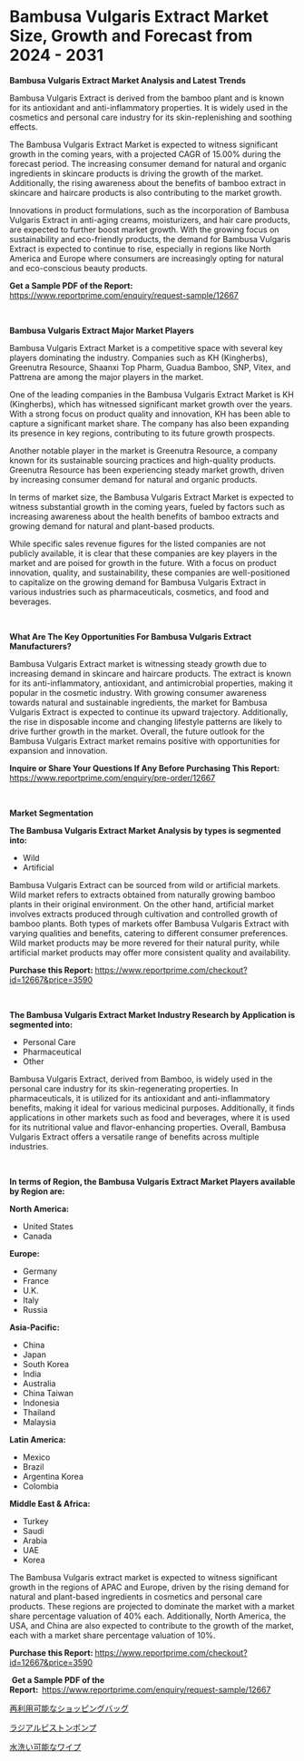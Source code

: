 <p><h1>Bambusa Vulgaris Extract Market Size, Growth and Forecast from 2024 - 2031</h1></p><p><strong>Bambusa Vulgaris Extract Market Analysis and Latest Trends</strong></p>
<p><p>Bambusa Vulgaris Extract is derived from the bamboo plant and is known for its antioxidant and anti-inflammatory properties. It is widely used in the cosmetics and personal care industry for its skin-replenishing and soothing effects.</p><p>The Bambusa Vulgaris Extract Market is expected to witness significant growth in the coming years, with a projected CAGR of 15.00% during the forecast period. The increasing consumer demand for natural and organic ingredients in skincare products is driving the growth of the market. Additionally, the rising awareness about the benefits of bamboo extract in skincare and haircare products is also contributing to the market growth.</p><p>Innovations in product formulations, such as the incorporation of Bambusa Vulgaris Extract in anti-aging creams, moisturizers, and hair care products, are expected to further boost market growth. With the growing focus on sustainability and eco-friendly products, the demand for Bambusa Vulgaris Extract is expected to continue to rise, especially in regions like North America and Europe where consumers are increasingly opting for natural and eco-conscious beauty products.</p></p>
<p><strong>Get a Sample PDF of the Report:&nbsp;</strong> <a href="https://www.reportprime.com/enquiry/request-sample/12667">https://www.reportprime.com/enquiry/request-sample/12667</a></p>
<p>&nbsp;</p>
<p><strong>Bambusa Vulgaris Extract Major Market Players</strong></p>
<p><p>Bambusa Vulgaris Extract Market is a competitive space with several key players dominating the industry. Companies such as KH (Kingherbs), Greenutra Resource, Shaanxi Top Pharm, Guadua Bamboo, SNP, Vitex, and Pattrena are among the major players in the market.</p><p>One of the leading companies in the Bambusa Vulgaris Extract Market is KH (Kingherbs), which has witnessed significant market growth over the years. With a strong focus on product quality and innovation, KH has been able to capture a significant market share. The company has also been expanding its presence in key regions, contributing to its future growth prospects.</p><p>Another notable player in the market is Greenutra Resource, a company known for its sustainable sourcing practices and high-quality products. Greenutra Resource has been experiencing steady market growth, driven by increasing consumer demand for natural and organic products.</p><p>In terms of market size, the Bambusa Vulgaris Extract Market is expected to witness substantial growth in the coming years, fueled by factors such as increasing awareness about the health benefits of bamboo extracts and growing demand for natural and plant-based products.</p><p>While specific sales revenue figures for the listed companies are not publicly available, it is clear that these companies are key players in the market and are poised for growth in the future. With a focus on product innovation, quality, and sustainability, these companies are well-positioned to capitalize on the growing demand for Bambusa Vulgaris Extract in various industries such as pharmaceuticals, cosmetics, and food and beverages.</p></p>
<p>&nbsp;</p>
<p><strong>What Are The Key Opportunities For Bambusa Vulgaris Extract Manufacturers?</strong></p>
<p><p>Bambusa Vulgaris Extract market is witnessing steady growth due to increasing demand in skincare and haircare products. The extract is known for its anti-inflammatory, antioxidant, and antimicrobial properties, making it popular in the cosmetic industry. With growing consumer awareness towards natural and sustainable ingredients, the market for Bambusa Vulgaris Extract is expected to continue its upward trajectory. Additionally, the rise in disposable income and changing lifestyle patterns are likely to drive further growth in the market. Overall, the future outlook for the Bambusa Vulgaris Extract market remains positive with opportunities for expansion and innovation.</p></p>
<p><strong>Inquire or Share Your Questions If Any Before Purchasing This Report:</strong> <a href="https://www.reportprime.com/enquiry/pre-order/12667">https://www.reportprime.com/enquiry/pre-order/12667</a></p>
<p>&nbsp;</p>
<p><strong>Market Segmentation</strong></p>
<p><strong>The Bambusa Vulgaris Extract Market Analysis by types is segmented into:</strong></p>
<p><ul><li>Wild</li><li>Artificial</li></ul></p>
<p><p>Bambusa Vulgaris Extract can be sourced from wild or artificial markets. Wild market refers to extracts obtained from naturally growing bamboo plants in their original environment. On the other hand, artificial market involves extracts produced through cultivation and controlled growth of bamboo plants. Both types of markets offer Bambusa Vulgaris Extract with varying qualities and benefits, catering to different consumer preferences. Wild market products may be more revered for their natural purity, while artificial market products may offer more consistent quality and availability.</p></p>
<p><strong>Purchase this Report:&nbsp;</strong><a href="https://www.reportprime.com/checkout?id=12667&price=3590">https://www.reportprime.com/checkout?id=12667&price=3590</a></p>
<p>&nbsp;</p>
<p><strong>The Bambusa Vulgaris Extract Market Industry Research by Application is segmented into:</strong></p>
<p><ul><li>Personal Care</li><li>Pharmaceutical</li><li>Other</li></ul></p>
<p><p>Bambusa Vulgaris Extract, derived from Bamboo, is widely used in the personal care industry for its skin-regenerating properties. In pharmaceuticals, it is utilized for its antioxidant and anti-inflammatory benefits, making it ideal for various medicinal purposes. Additionally, it finds applications in other markets such as food and beverages, where it is used for its nutritional value and flavor-enhancing properties. Overall, Bambusa Vulgaris Extract offers a versatile range of benefits across multiple industries.</p></p>
<p>&nbsp;</p>
<p><strong>In terms of Region, the Bambusa Vulgaris Extract Market Players available by Region are:</strong></p>
<p>
    <p> <strong> North America: </strong>
        <ul>
            <li>United States</li>
            <li>Canada</li>
        </ul>
        </p> 
    <p> <strong> Europe: </strong>
        <ul>
            <li>Germany</li>
            <li>France</li>
            <li>U.K.</li>
            <li>Italy</li>
            <li>Russia</li>
        </ul>
        </p> 
    <p> <strong> Asia-Pacific: </strong>
        <ul>
            <li>China</li>
            <li>Japan</li>
            <li>South Korea</li>
            <li>India</li>
            <li>Australia</li>
            <li>China Taiwan</li>
            <li>Indonesia</li>
            <li>Thailand</li>
            <li>Malaysia</li>
        </ul>
        </p> 
    <p> <strong> Latin America: </strong>
        <ul>
            <li>Mexico</li>
            <li>Brazil</li>
            <li>Argentina Korea</li>
            <li>Colombia</li>
        </ul>
        </p> 
    <p> <strong> Middle East & Africa: </strong>
        <ul>
            <li>Turkey</li>
            <li>Saudi</li>
            <li>Arabia</li>
            <li>UAE</li>
            <li>Korea</li>
        </ul>
    </p>
    </p>
<p><p>The Bambusa Vulgaris extract market is expected to witness significant growth in the regions of APAC and Europe, driven by the rising demand for natural and plant-based ingredients in cosmetics and personal care products. These regions are projected to dominate the market with a market share percentage valuation of 40% each. Additionally, North America, the USA, and China are also expected to contribute to the growth of the market, each with a market share percentage valuation of 10%.</p></p>
<p><strong>Purchase this Report: </strong><a href="https://www.reportprime.com/checkout?id=12667&price=3590">https://www.reportprime.com/checkout?id=12667&price=3590</a></p>
<p>&nbsp;<strong>Get a Sample PDF of the Report:&nbsp;&nbsp;</strong><a href="https://www.reportprime.com/enquiry/request-sample/12667">https://www.reportprime.com/enquiry/request-sample/12667</a></p>
<p><strong></strong></p>
<p><p><a href="https://github.com/SarahFahey88/Market-Research-Report-List-1/blob/main/401168617269.md">再利用可能なショッピングバッグ</a></p><p><a href="https://medium.com/@chloeconn80/%E3%83%A9%E3%82%B8%E3%82%A2%E3%83%AB%E3%83%94%E3%82%B9%E3%83%88%E3%83%B3%E3%83%9D%E3%83%B3%E3%83%97%E5%B8%82%E5%A0%B4-%E7%AB%B6%E4%BA%89%E5%88%86%E6%9E%90-%E5%B8%82%E5%A0%B4%E3%83%88%E3%83%AC%E3%83%B3%E3%83%89-2031%E5%B9%B4%E3%81%BE%E3%81%A7%E3%81%AE%E4%BA%88%E6%B8%AC-09624f6c8292">ラジアルピストンポンプ</a></p><p><a href="https://medium.com/@antonehyatt1/%E6%B5%81%E3%81%9B%E3%82%8B%E3%83%AF%E3%82%A4%E3%83%97%E5%B8%82%E5%A0%B4-%E5%B8%82%E5%A0%B4%E3%82%B7%E3%82%A7%E3%82%A2-%E5%B8%82%E5%A0%B4%E5%8B%95%E5%90%91-%E3%81%9D%E3%81%97%E3%81%A6%E5%B0%86%E6%9D%A5%E3%81%AE%E6%88%90%E9%95%B7%E3%82%92%E6%8E%A2%E3%82%8B-f706e4d0a373">水洗い可能なワイプ</a></p></p>